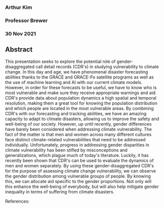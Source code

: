### Arthur Kim
### Professor Brewer
### 30 Nov 2021

## Abstract

This presentation seeks to explore the potential role of gender-disaggregated call detail records (CDR's) in studying vulnerability to climate change. In this day and age, we have phenomenal disaster forecasting abilities thanks to the GRACE and GRACE-Fo satellite programs as well as the use of machine learning and AI with our current climate models. However, in order for these forecasts to be useful, we have to know who is most vulnerable and make sure they receive appropriate warnings and aid. CDR's provide data about population dynamics a high spatial and temporal resolution, making them a great tool for knowing the population distribution and which people are located in the most vulnerable areas. By combining CDR's with our forecasting and tracking abilities, we have an amazing capacity to adapt to climate disasters, allowing us to improve the safety and well-being of our society.
However, up until recently, gender differences have barely been considered when addressing climate vulnerability. The fact of the matter is that men and women across many different cultures face distinct climate-related vulnerabilities that need to be addressed individually.  Unfortunately, progress in addressing gender disparities in climate vulnerability has been stifled by misconceptions and generalizations, which plague much of today's literature. Luckily, it has recently been shown that CDR's can be used to evaluate the dynamics of men and women separately. By using these gender-disaggregated CDR's for the purpose of assessing climate change vulnerability, we can observe the gender distribution among vulnerable groups of people. By knowing this, we can allocate aid specific to the gender proportions. Not only will this enhance the well-being of everybody, but will also help mitigate gender inequality in terms of suffering from climate disasters.  

References:
